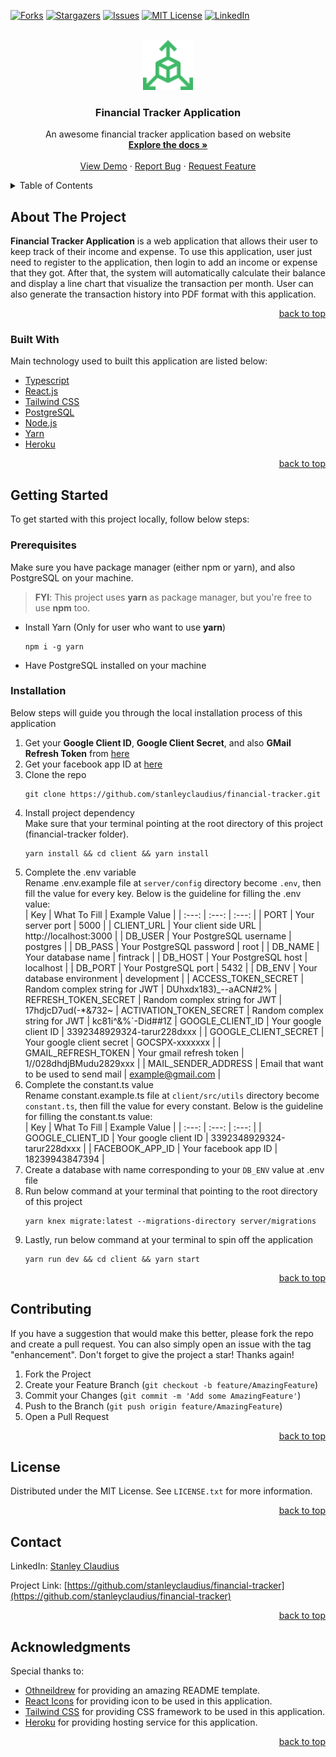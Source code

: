 <div id="top"></div>

[![Forks][forks-shield]][forks-url]
[![Stargazers][stars-shield]][stars-url]
[![Issues][issues-shield]][issues-url]
[![MIT License][license-shield]][license-url]
[![LinkedIn][linkedin-shield]][linkedin-url]

<br />
<div align="center">
  <a href="https://github.com/stanleyclaudius/financial-tracker">
    <img src="client/public/img/logo.png" alt="Logo" width="80" height="80">
  </a>

  <h3 align="center">Financial Tracker Application</h3>

  <p align="center">
    An awesome financial tracker application based on website
    <br />
    <a href="https://github.com/stanleyclaudius/financial-tracker.git"><strong>Explore the docs »</strong></a>
    <br />
    <br />
    <a href="https://web-fintrack.herokuapp.com">View Demo</a>
    ·
    <a href="https://github.com/stanleyclaudius/financial-tracker/issues">Report Bug</a>
    ·
    <a href="https://github.com/stanleyclaudius/financial-tracker/issues">Request Feature</a>
  </p>
</div>



<!-- TABLE OF CONTENTS -->
<details>
  <summary>Table of Contents</summary>
  <ol>
    <li>
      <a href="#about-the-project">About The Project</a>
      <ul>
        <li><a href="#built-with">Built With</a></li>
      </ul>
    </li>
    <li>
      <a href="#getting-started">Getting Started</a>
      <ul>
        <li><a href="#prerequisites">Prerequisites</a></li>
        <li><a href="#installation">Installation</a></li>
      </ul>
    </li>
    <li><a href="#contributing">Contributing</a></li>
    <li><a href="#license">License</a></li>
    <li><a href="#contact">Contact</a></li>
    <li><a href="#acknowledgments">Acknowledgments</a></li>
  </ol>
</details>

## About The Project

**Financial Tracker Application** is a web application that allows their user to keep track of their income and expense. To use this application, user just need to register to the application, then login to add an income or expense that they got. After that, the system will automatically calculate their balance and display a line chart that visualize the transaction per month. User can also generate the transaction history into PDF format with this application.

<p align="right"><a href="#top">back to top</a></p>

### Built With

Main technology used to built this application are listed below:

* [Typescript](https://www.typescriptlang.org/)
* [React.js](https://reactjs.org/)
* [Tailwind CSS](https://tailwindcss.com/)
* [PostgreSQL](https://www.postgresql.org/)
* [Node.js](https://nodejs.org/)
* [Yarn](https://yarnpkg.com/)
* [Heroku](https://herokuapp.com/)

<p align="right"><a href="#top">back to top</a></p>

## Getting Started

To get started with this project locally, follow below steps:

### Prerequisites

Make sure you have package manager (either npm or yarn), and also PostgreSQL on your machine.

>**FYI**: This project uses **yarn** as package manager, but you're free to use **npm** too.

* Install Yarn (Only for user who want to use **yarn**)
  ```
  npm i -g yarn
  ```
* Have PostgreSQL installed on your machine

### Installation

Below steps will guide you through the local installation process of this application

1. Get your **Google Client ID**, **Google Client Secret**, and also **GMail Refresh Token** from [here](https://console.developers.google.com/)
2. Get your facebook app ID at [here](https://developers.facebook.com/)
3. Clone the repo
   ```
   git clone https://github.com/stanleyclaudius/financial-tracker.git
   ```
4. Install project dependency<br />
Make sure that your terminal pointing at the root directory of this project (financial-tracker folder).
   ```
   yarn install && cd client && yarn install
   ```
5. Complete the .env variable<br/>
Rename .env.example file at ```server/config``` directory become ```.env```, then fill the value for every key. Below is the guideline for filling the .env value:<br/>
    | Key | What To Fill | Example Value |
    | :---: | :---: | :---: |
    | PORT | Your server port | 5000 |
    | CLIENT_URL | Your client side URL | http://localhost:3000 |
    | DB_USER | Your PostgreSQL username | postgres |
    | DB_PASS | Your PostgreSQL password | root |
    | DB_NAME | Your database name | fintrack |
    | DB_HOST | Your PostgreSQL host | localhost |
    | DB_PORT | Your PostgreSQL port | 5432 |
    | DB_ENV | Your database environment | development |
    | ACCESS_TOKEN_SECRET | Random complex string for JWT | DUhxdx183)_--aACN#2%
    | REFRESH_TOKEN_SECRET | Random complex string for JWT | 17hdjcD7ud(-*&732~
    | ACTIVATION_TOKEN_SECRET | Random complex string for JWT | kc81i^&%`-Did##1Z
    | GOOGLE_CLIENT_ID | Your google client ID | 3392348929324-tarur228dxxx |
    | GOOGLE_CLIENT_SECRET | Your google client secret | GOCSPX-xxxxxxx |
    | GMAIL_REFRESH_TOKEN | Your gmail refresh token | 1//028dhdjBMudu2829xxx |
    | MAIL_SENDER_ADDRESS | Email that want to be used to send mail | example@gmail.com |
6. Complete the constant.ts value<br />
Rename constant.example.ts file at ```client/src/utils``` directory become ```constant.ts```, then fill the value for every constant. Below is the guideline for filling the constant.ts value:<br />
    | Key | What To Fill | Example Value |
    | :---: | :---: | :---: |
    | GOOGLE_CLIENT_ID | Your google client ID | 3392348929324-tarur228dxxx |
    | FACEBOOK_APP_ID | Your facebook app ID | 18239943847394 |
7. Create a database with name corresponding to your `DB_ENV` value at .env file
8. Run below command at your terminal that pointing to the root directory of this project
    ```
    yarn knex migrate:latest --migrations-directory server/migrations
    ```
9. Lastly, run below command at your terminal to spin off the application
    ```
    yarn run dev && cd client && yarn start
    ```

<p align="right"><a href="#top">back to top</a></p>

## Contributing

If you have a suggestion that would make this better, please fork the repo and create a pull request. You can also simply open an issue with the tag "enhancement".
Don't forget to give the project a star! Thanks again!

1. Fork the Project
2. Create your Feature Branch (`git checkout -b feature/AmazingFeature`)
3. Commit your Changes (`git commit -m 'Add some AmazingFeature'`)
4. Push to the Branch (`git push origin feature/AmazingFeature`)
5. Open a Pull Request

<p align="right"><a href="#top">back to top</a></p>

## License

Distributed under the MIT License. See `LICENSE.txt` for more information.

<p align="right"><a href="#top">back to top</a></p>

## Contact

LinkedIn: [Stanley Claudius](https://www.linkedin.com/in/stanley-claudius-4560b21b7)

Project Link: [https://github.com/stanleyclaudius/financial-tracker](https://github.com/stanleyclaudius/financial-tracker)

<p align="right"><a href="#top">back to top</a></p>

## Acknowledgments

Special thanks to:

* [Othneildrew](https://github.com/othneildrew) for providing an amazing README template.
* [React Icons](https://react-icons.github.io/react-icons/) for providing icon to be used in this application.
* [Tailwind CSS](https://tailwindcss.com/) for providing CSS framework to be used in this application.
* [Heroku](https://herokuapp.com) for providing hosting service for this application.


<p align="right"><a href="#top">back to top</a></p>

[forks-shield]: https://img.shields.io/github/forks/stanleyclaudius/financial-tracker.svg?style=for-the-badge
[forks-url]: https://github.com/stanleyclaudius/financial-tracker/network/members
[stars-shield]: https://img.shields.io/github/stars/stanleyclaudius/financial-tracker.svg?style=for-the-badge
[stars-url]: https://github.com/stanleyclaudius/financial-tracker/stargazers
[issues-shield]: https://img.shields.io/github/issues/stanleyclaudius/financial-tracker.svg?style=for-the-badge
[issues-url]: https://github.com/stanleyclaudius/financial-tracker/issues
[license-shield]: https://img.shields.io/github/license/stanleyclaudius/financial-tracker.svg?style=for-the-badge
[license-url]: https://github.com/stanleyclaudius/financial-tracker/blob/master/LICENSE.txt
[linkedin-shield]: https://img.shields.io/badge/-LinkedIn-black.svg?style=for-the-badge&logo=linkedin&colorB=555
[linkedin-url]: https://linkedin.com/in/stanley-claudius-4560b21b7